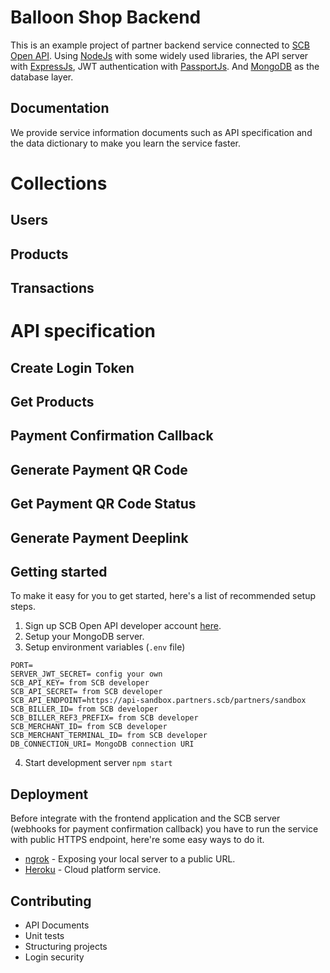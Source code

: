 Balloon Shop Backend
====================
This is an example project of partner backend service connected to [SCB Open API](https://developer.scb/). 
Using [NodeJs](https://nodejs.org/) with some widely used libraries, the API server with [ExpressJs](https://expressjs.com/), JWT authentication with [PassportJs](https://www.passportjs.org/). And [MongoDB](https://www.mongodb.com/) as the database layer.

Documentation
-------------
We provide service information documents such as API specification and the data dictionary to make you learn the service faster.
# Collections
## Users
## Products
## Transactions
# API specification
## Create Login Token
## Get Products
## Payment Confirmation Callback
## Generate Payment QR Code
## Get Payment QR Code Status
## Generate Payment Deeplink

Getting started
---------------
To make it easy for you to get started, here's a list of recommended setup steps.
1. Sign up SCB Open API developer account [here](https://developer.scb/).
2. Setup your MongoDB server.
3. Setup environment variables (`.env` file)
```
PORT=
SERVER_JWT_SECRET= config your own
SCB_API_KEY= from SCB developer
SCB_API_SECRET= from SCB developer
SCB_API_ENDPOINT=https://api-sandbox.partners.scb/partners/sandbox
SCB_BILLER_ID= from SCB developer
SCB_BILLER_REF3_PREFIX= from SCB developer
SCB_MERCHANT_ID= from SCB developer
SCB_MERCHANT_TERMINAL_ID= from SCB developer
DB_CONNECTION_URI= MongoDB connection URI
```
4. Start development server `npm start`

Deployment 
----------
Before integrate with the frontend application and the SCB server (webhooks for payment confirmation callback) you have to run the service with public HTTPS endpoint, here're some easy ways to do it.
- [ngrok](https://ngrok.com/) - Exposing your local server to a public URL. 
- [Heroku](https://heroku.com/) -  Cloud platform service.

Contributing
------------
- API Documents
- Unit tests
- Structuring projects
- Login security